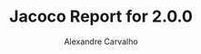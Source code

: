 ---
title: Jacoco Report for 2.0.0
author: Alexandre Carvalho
menu_title: 2.0.0
category: jacoco_reports
layout: iframe
iframe_url: /docs/2.0.0/jacoco/test/html/index.html
order: 1
---